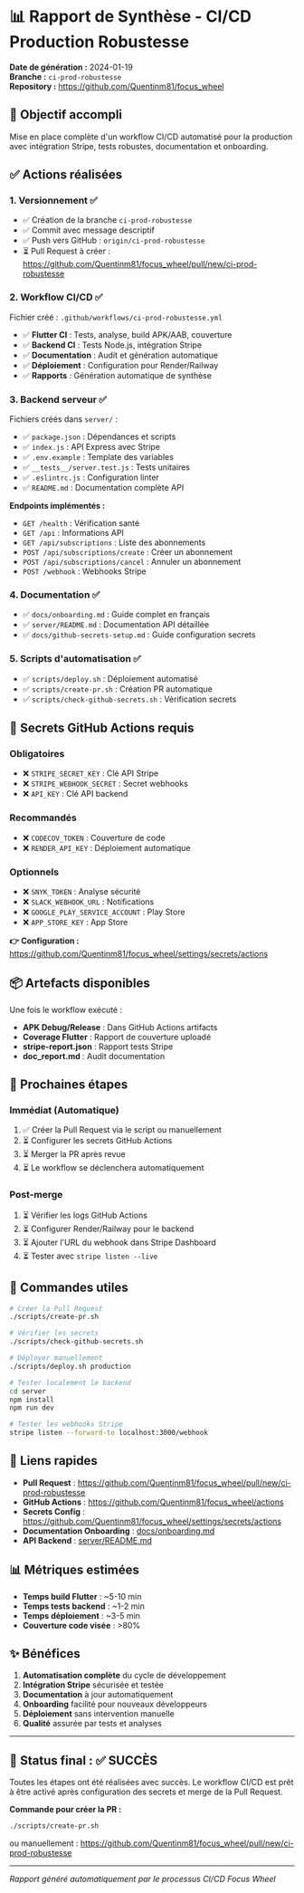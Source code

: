 # 📊 Rapport de Synthèse - CI/CD Production Robustesse

**Date de génération :** 2024-01-19  
**Branche :** `ci-prod-robustesse`  
**Repository :** https://github.com/Quentinm81/focus_wheel

## 🎯 Objectif accompli

Mise en place complète d'un workflow CI/CD automatisé pour la production avec intégration Stripe, tests robustes, documentation et onboarding.

## ✅ Actions réalisées

### 1. **Versionnement** ✅
- ✅ Création de la branche `ci-prod-robustesse`
- ✅ Commit avec message descriptif
- ✅ Push vers GitHub : `origin/ci-prod-robustesse`
- ⏳ Pull Request à créer : https://github.com/Quentinm81/focus_wheel/pull/new/ci-prod-robustesse

### 2. **Workflow CI/CD** ✅
Fichier créé : `.github/workflows/ci-prod-robustesse.yml`
- ✅ **Flutter CI** : Tests, analyse, build APK/AAB, couverture
- ✅ **Backend CI** : Tests Node.js, intégration Stripe
- ✅ **Documentation** : Audit et génération automatique
- ✅ **Déploiement** : Configuration pour Render/Railway
- ✅ **Rapports** : Génération automatique de synthèse

### 3. **Backend serveur** ✅
Fichiers créés dans `server/` :
- ✅ `package.json` : Dépendances et scripts
- ✅ `index.js` : API Express avec Stripe
- ✅ `.env.example` : Template des variables
- ✅ `__tests__/server.test.js` : Tests unitaires
- ✅ `.eslintrc.js` : Configuration linter
- ✅ `README.md` : Documentation complète API

**Endpoints implémentés :**
- `GET /health` : Vérification santé
- `GET /api` : Informations API
- `GET /api/subscriptions` : Liste des abonnements
- `POST /api/subscriptions/create` : Créer un abonnement
- `POST /api/subscriptions/cancel` : Annuler un abonnement
- `POST /webhook` : Webhooks Stripe

### 4. **Documentation** ✅
- ✅ `docs/onboarding.md` : Guide complet en français
- ✅ `server/README.md` : Documentation API détaillée
- ✅ `docs/github-secrets-setup.md` : Guide configuration secrets

### 5. **Scripts d'automatisation** ✅
- ✅ `scripts/deploy.sh` : Déploiement automatisé
- ✅ `scripts/create-pr.sh` : Création PR automatique
- ✅ `scripts/check-github-secrets.sh` : Vérification secrets

## 🔐 Secrets GitHub Actions requis

### Obligatoires
- ❌ `STRIPE_SECRET_KEY` : Clé API Stripe
- ❌ `STRIPE_WEBHOOK_SECRET` : Secret webhooks
- ❌ `API_KEY` : Clé API backend

### Recommandés
- ❌ `CODECOV_TOKEN` : Couverture de code
- ❌ `RENDER_API_KEY` : Déploiement automatique

### Optionnels
- ❌ `SNYK_TOKEN` : Analyse sécurité
- ❌ `SLACK_WEBHOOK_URL` : Notifications
- ❌ `GOOGLE_PLAY_SERVICE_ACCOUNT` : Play Store
- ❌ `APP_STORE_KEY` : App Store

**👉 Configuration :** https://github.com/Quentinm81/focus_wheel/settings/secrets/actions

## 📦 Artefacts disponibles

Une fois le workflow exécuté :
- **APK Debug/Release** : Dans GitHub Actions artifacts
- **Coverage Flutter** : Rapport de couverture uploadé
- **stripe-report.json** : Rapport tests Stripe
- **doc_report.md** : Audit documentation

## 🚀 Prochaines étapes

### Immédiat (Automatique)
1. ✅ Créer la Pull Request via le script ou manuellement
2. ⏳ Configurer les secrets GitHub Actions
3. ⏳ Merger la PR après revue
4. ⏳ Le workflow se déclenchera automatiquement

### Post-merge
1. ⏳ Vérifier les logs GitHub Actions
2. ⏳ Configurer Render/Railway pour le backend
3. ⏳ Ajouter l'URL du webhook dans Stripe Dashboard
4. ⏳ Tester avec `stripe listen --live`

## 📝 Commandes utiles

```bash
# Créer la Pull Request
./scripts/create-pr.sh

# Vérifier les secrets
./scripts/check-github-secrets.sh

# Déployer manuellement
./scripts/deploy.sh production

# Tester localement le backend
cd server
npm install
npm run dev

# Tester les webhooks Stripe
stripe listen --forward-to localhost:3000/webhook
```

## 🔗 Liens rapides

- **Pull Request** : https://github.com/Quentinm81/focus_wheel/pull/new/ci-prod-robustesse
- **GitHub Actions** : https://github.com/Quentinm81/focus_wheel/actions
- **Secrets Config** : https://github.com/Quentinm81/focus_wheel/settings/secrets/actions
- **Documentation Onboarding** : [docs/onboarding.md](docs/onboarding.md)
- **API Backend** : [server/README.md](server/README.md)

## 📊 Métriques estimées

- **Temps build Flutter** : ~5-10 min
- **Temps tests backend** : ~1-2 min
- **Temps déploiement** : ~3-5 min
- **Couverture code visée** : >80%

## ✨ Bénéfices

1. **Automatisation complète** du cycle de développement
2. **Intégration Stripe** sécurisée et testée
3. **Documentation** à jour automatiquement
4. **Onboarding** facilité pour nouveaux développeurs
5. **Déploiement** sans intervention manuelle
6. **Qualité** assurée par tests et analyses

---

## 📌 Status final : ✅ SUCCÈS

Toutes les étapes ont été réalisées avec succès. Le workflow CI/CD est prêt à être activé après configuration des secrets et merge de la Pull Request.

**Commande pour créer la PR :**
```bash
./scripts/create-pr.sh
```

ou manuellement : https://github.com/Quentinm81/focus_wheel/pull/new/ci-prod-robustesse

---
*Rapport généré automatiquement par le processus CI/CD Focus Wheel*